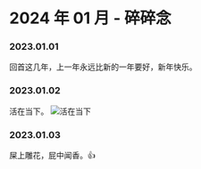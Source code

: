 # 2024 年 01 月 - 碎碎念


### 2023.01.01
回首这几年，上一年永远比新的一年要好，新年快乐。

### 2023.01.02
活在当下。
![活在当下](https://image.ericzzz.com/2024/01/02/63ddd9ca-f978-47a5-9735-d7390aece1b6.jpg)

### 2023.01.03
屎上雕花，屁中闻香。👍
